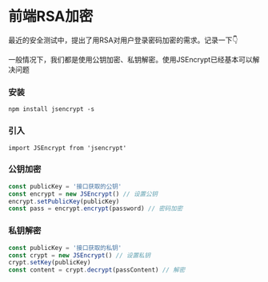 # 前端RSA加密

最近的安全测试中，提出了用RSA对用户登录密码加密的需求。记录一下👇

一般情况下，我们都是使用公钥加密、私钥解密。使用JSEncrypt已经基本可以解决问题

### 安装

```
npm install jsencrypt -s
```

### 引入

```
import JSEncrypt from 'jsencrypt'
```

### 公钥加密

```javascript
const publicKey = '接口获取的公钥'
const encrypt = new JSEncrypt() // 设置公钥
encrypt.setPublicKey(publicKey)
const pass = encrypt.encrypt(password) // 密码加密
```

### 私钥解密

```javascript
const publicKey = '接口获取的私钥'
const crypt = new JSEncrypt() // 设置私钥
crypt.setKey(publicKey)
const content = crypt.decrypt(passContent) // 解密
```



